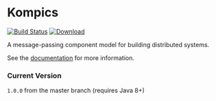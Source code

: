 # Kompics
[![Build Status](https://travis-ci.org/kompics/kompics.svg?branch=master)](https://travis-ci.org/kompics/kompics)
[ ![Download](https://api.bintray.com/packages/kompics/Maven/kompics/images/download.svg) ](https://bintray.com/kompics/Maven/kompics/_latestVersion)

A message-passing component model for building distributed systems.

See the [documentation](http://kompics.sics.se/) for more information.

### Current Version
`1.0.0` from the master branch (requires Java 8+)
